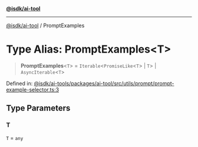 [**@isdk/ai-tool**](../README.md)

***

[@isdk/ai-tool](../globals.md) / PromptExamples

# Type Alias: PromptExamples\<T\>

> **PromptExamples**\<`T`\> = `Iterable`\<`PromiseLike`\<`T`\> \| `T`\> \| `AsyncIterable`\<`T`\>

Defined in: [@isdk/ai-tools/packages/ai-tool/src/utils/prompt/prompt-example-selector.ts:3](https://github.com/isdk/ai-tool.js/blob/d0765f898f217d97c57c6949502b4a7bef5dce5e/src/utils/prompt/prompt-example-selector.ts#L3)

## Type Parameters

### T

`T` = `any`

